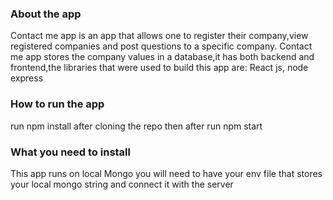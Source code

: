 ### About the app
Contact me app is an app that allows one to register their company,view registered companies and post questions to a 
specific company.
Contact me app stores the company values in a database,it has both backend and frontend,the libraries that were used to build this app are:
React js, node express

### How to run the app
run npm install after cloning the repo then after run npm start

### What you need to install
This app runs on local Mongo you will need to have your env file that stores your local mongo string and connect it with the server

